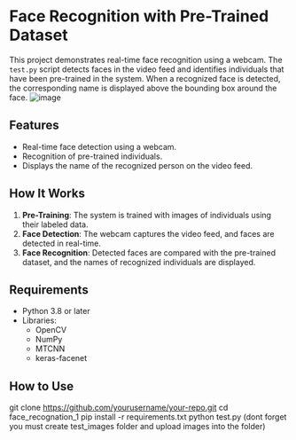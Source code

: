 # Face Recognition with Pre-Trained Dataset

This project demonstrates real-time face recognition using a webcam. The `test.py` script detects faces in the video feed and identifies individuals that have been pre-trained in the system. When a recognized face is detected, the corresponding name is displayed above the bounding box around the face.
![image](https://github.com/user-attachments/assets/6e00492d-b0d4-4ad4-b80c-8dc79bfa58fd)


## Features
- Real-time face detection using a webcam.
- Recognition of pre-trained individuals.
- Displays the name of the recognized person on the video feed.

## How It Works
1. **Pre-Training**: The system is trained with images of individuals using their labeled data.
2. **Face Detection**: The webcam captures the video feed, and faces are detected in real-time.
3. **Face Recognition**: Detected faces are compared with the pre-trained dataset, and the names of recognized individuals are displayed.

## Requirements
- Python 3.8 or later
- Libraries:
  - OpenCV
  - NumPy
  - MTCNN
  - keras-facenet

## How to Use
   git clone https://github.com/yourusername/your-repo.git
   cd face_recognation_1
   pip install -r requirements.txt
   python test.py
   (dont forget you must create test_images folder and upload images into the folder)


